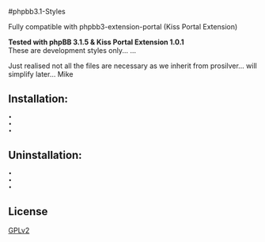 #phpbb3.1-Styles

Fully compatible with phpbb3-extension-portal (Kiss Portal Extension)

**Tested with phpBB 3.1.5 & Kiss Portal Extension 1.0.1**  
These are development styles only...
...  

Just realised not all the files are necessary as we inherit from prosilver... will simplify later...
Mike

## Installation:
    • 
    • 
    • 

## Uninstallation:
    • 
    • 
    • 

## License

[GPLv2](license.txt)
